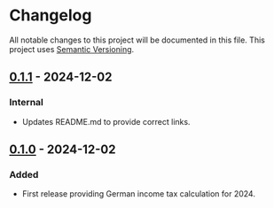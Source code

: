 # Changelog

All notable changes to this project will be documented in this file.
This project uses [Semantic Versioning](https://semver.org/spec/v2.0.0.html).

## [0.1.1] - 2024-12-02

[0.1.1]: https://github.com/sunsided/income-tax-rs/releases/tag/v0.1.1

### Internal

- Updates README.md to provide correct links.

## [0.1.0] - 2024-12-02

[0.1.0]: https://github.com/sunsided/income-tax-rs/releases/tag/v0.1.0

### Added

- First release providing German income tax calculation for 2024.
